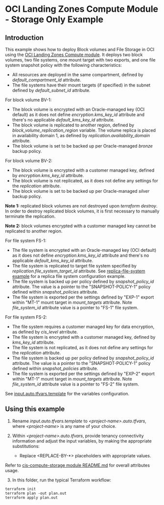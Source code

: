 # OCI Landing Zones Compute Module - Storage Only Example

## Introduction

This example shows how to deploy Block volumes and File Storage in OCI using the [OCI Landing Zones Compute module](../../README.md). It deploys two block volumes, two file systems, one mount target with two exports, and one file system snapshot policy with the following characteristics:
- All resources are deployed in the same compartment, defined by *default_compartment_id* attribute.
- The file systems have their mount targets (if specified) in the subnet defined by *default_subnet_id* attribute.

For block volume BV-1:
- The block volume is encrypted with an Oracle-managed key (OCI default) as it does not define *encryption.kms_key_id* attribute and there's no applicable *default_kms_key_id* attribute.
- The block volume is replicated to another region, defined by *block_volume_replication_region* variable. The volume replica is placed in availability domain 1, as defined by *replication.availability_domain* attribute.
- The block volume is set to be backed up per Oracle-managed *bronze* backup policy.

For block volume BV-2:
- The block volume is encrypted with a customer managed key, defined by *encryption.kms_key_id* attribute.
- The block volume is not replicated, as it does not define any settings for the *replication* attribute.
- The block volume is set to be backed up per Oracle-managed *silver* backup policy.

**Note 1:** replicated block volumes are not destroyed upon *terraform destroy*. In order to destroy replicated block volumes, it is first necessary to manually terminate the replication. 

**Note 2:** block volumes encrypted with a customer managed key cannot be replicated to another region.

For file system FS-1:
- The file system is encrypted with an Oracle-managed key (OCI default) as it does not define *encryption.kms_key_id* attribute and there's no applicable *default_kms_key_id* attribute.
- The file system is replicated to target file system specified by *replication.file_system_target_id* attribute. See [replica-file-system example](../replica-file-system/) for a replica file system configuration example.
- The file system is backed up per policy defined by *snapshot_policy_id* attribute. The value is a pointer to the "SNAPSHOT-POLICY-1" policy defined within *snapshot_policies* attribute. 
- The file system is exported per the settings defined by "EXP-1" export within "MT-1" mount target in *mount_targets* attribute. Note *file_system_id* attribute value is a pointer to "FS-1" file system.

For file system FS-2:
- The file system requires a customer managed key for data encryption, as defined by *cis_level* atrribute.
- The file system is encrypted with a customer managed key, defined by *kms_key_id* attribute.
- The file system is not replicated, as it does not define any settings for the *replication* attribute.
- The file system is backed up per policy defined by *snapshot_policy_id* attribute. The value is a pointer to the "SNAPSHOT-POLICY-1" policy defined within *snapshot_policies* attribute. 
- The file system is exported per the settings defined by "EXP-2" export within "MT-1" mount target in *mount_targets* attribute. Note *file_system_id* attribute value is a pointer to "FS-2" file system.

See [input.auto.tfvars.template](./input.auto.tfvars.template) for the variables configuration.

## Using this example
1. Rename *input.auto.tfvars.template* to *\<project-name\>.auto.tfvars*, where *\<project-name\>* is any name of your choice.

2. Within *\<project-name\>.auto.tfvars*, provide tenancy connectivity information and adjust the input variables, by making the appropriate substitutions:
   - Replace \<REPLACE-BY-\*\> placeholders with appropriate values. 
   
Refer to [cis-compute-storage module README.md](../../README.md) for overall attributes usage.

3. In this folder, run the typical Terraform workflow:
```
terraform init
terraform plan -out plan.out
terraform apply plan.out
```